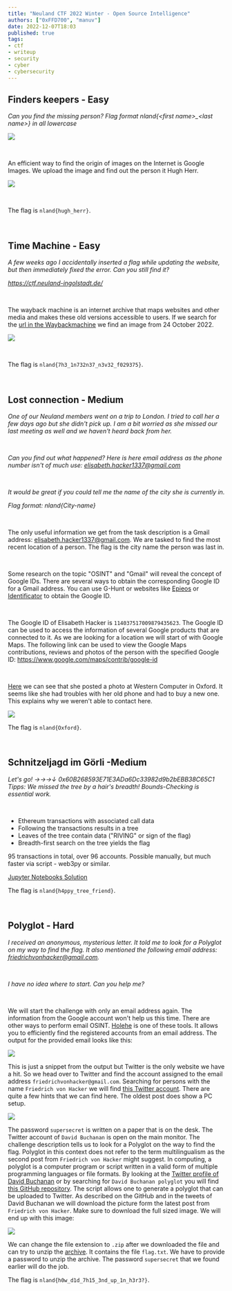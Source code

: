 ```yaml
---
title: "Neuland CTF 2022 Winter - Open Source Intelligence"
authors: ["0xFFD700", "manuv"]
date: 2022-12-07T18:03
published: true
tags:
- ctf
- writeup
- security
- cyber
- cybersecurity
---
```


## Finders keepers - Easy

*Can you find the missing person?*
*Flag format nland{<first name\>_<last name\>} in all lowercase*

![](../../src/blog/images/neuland-ctf-12-2022/lost_person.webp)

</br>

An efficient way to find the origin of images on the Internet is Google Images. We upload the image and find out the person it Hugh Herr.

![](../../src/blog/images/neuland-ctf-12-2022/Solution.webp)

</br>

The flag is `nland{hugh_herr}`.

</br>

## Time Machine - Easy

*A few weeks ago I accidentally inserted a flag while updating the website, but then immediately fixed the error. 
Can you still find it?*

*https://ctf.neuland-ingolstadt.de/*

</br>

The wayback machine is an internet archive that maps websites and other media and makes these old versions accessible to users. If we search for the [url in the Waybackmachine](https://web.archive.org/web/20221024120345/https://ctf.neuland-ingolstadt.de/) we find an image from 24 October 2022.

![](../../src/blog/images/neuland-ctf-12-2022/wayback.webp)

</br>

The flag is `nland{7h3_1n732n37_n3v32_f029375}`.

<br>

## Lost connection - Medium

*One of our Neuland members went on a trip to London. I tried to call her a few days ago but she didn't pick up. I am a bit worried as she missed our last meeting as well and we haven't heard back from her.*

<br>

*Can you find out what happened? Here is here email address as the phone number isn't of much use: elisabeth.hacker1337@gmail.com*

<br>

*It would be great if you could tell me the name of the city she is currently in.*

*Flag format: nland{City-name}*

<br>

The only useful information we get from the task description is a Gmail address: elisabeth.hacker1337@gmail.com. We are tasked to find the most recent location of a person. The flag is the city name the person was last in. 

<br>

Some research on the topic "OSINT" and "Gmail" will reveal the concept of Google IDs. There are several ways to obtain the corresponding Google ID for a Gmail address. You can use G-Hunt or websites like [Epieos](https://epieos.com/) or [Identificator](https://identificator.space/search) to obtain the Google ID. 

<br>

The Google ID of Elisabeth Hacker is `114037517009879435623`. The Google ID can be used to access the information of several Google products that are connected to it. As we are looking for a location we will start of with Google Maps. 
The following link can be used to view the Google Maps contributions, reviews and photos of the person with the specified Google ID: https://www.google.com/maps/contrib/google-id 

<br>

[Here](https://www.google.com/maps/contrib/114037517009879435623/) we can see that she posted a photo at Western Computer in Oxford. It seems like she had troubles with her old phone and had to buy a new one. This explains why we weren't able to contact here.

![](../../src/blog/images/neuland-ctf-12-2022/google_maps_contrib.webp)

The flag is `nland{Oxford}`.

<br>

## Schnitzeljagd im Görli -Medium

*Let's go! →→→↓ 0x60B268593E71E3ADa6Dc33982d9b2bEBB38C65C1*
*Tipps: We missed the tree by a hair's breadth! Bounds-Checking is essential work.*

</br>

- Ethereum transactions with associated call data
- Following the transactions results in a tree
- Leaves of the tree contain data ("RIVING" or sign of the flag)
- Breadth-first search on the tree yields the flag

95 transactions in total, over 96 accounts. Possible manually, but much faster via script - web3py or similar.

[Jupyter Notebooks Solution](https://github.com/neuland-ingolstadt/Neuland-CTF-2022-Winter/blob/main/CTF%20Aufgaben/OSINT/Schnitzeljagd%20-%20Medium/solution.ipynb)

The flag is `nland{h4ppy_tree_friend}`.

<br>

## Polyglot - Hard

*I received an anonymous, mysterious letter. It told me to look for a Polyglot on my way to find the flag. It also mentioned the following email address: friedrichvonhacker@gmail.com.*

<br>

*I have no idea where to start. Can you help me?*

<br>

We will start the challenge with only an email address again. The information from the Google account won't help us this time. There are other ways to perform email OSINT. [Holehe](https://github.com/megadose/holehe) is one of these tools. It allows you to efficiently find the registered accounts from an email address. The output for the provided email looks like this:

![](../../src/blog/images/neuland-ctf-12-2022/output_holehe_scan.webp)

This is just a snippet from the output but Twitter is the only website we have a hit. So we head over to Twitter and find the account assigned to the email address `friedrichvonhacker@gmail.com`. Searching for persons with the name `Friedrich von Hacker` we will find [this Twitter account](https://twitter.com/FriedrichHacker). There are quite a few hints that we can find here. The oldest post does show a PC setup. 

![](../../src/blog/images/neuland-ctf-12-2022/setup.webp)

The password `supersecret` is written on a paper that is on the desk. The Twitter account of `David Buchanan` is open on the main monitor. The challenge description tells us to look for a Polyglot on the way to find the flag. Polyglot in this context does not refer to the term multilingualism as the second post from `Friedrich von Hacker` might suggest. In computing, a polyglot is a computer program or script written in a valid form of multiple programming languages or file formats. By looking at the [Twitter profile of David Buchanan](https://twitter.com/David3141593) or by searching for `David Buchanan polyglot` you will find [this GitHub repository](https://github.com/DavidBuchanan314/tweetable-polyglot-png). The script allows one to generate a polyglot that can be uploaded to Twitter. As described on the GitHub and in the tweets of David Buchanan we will download the picture form the latest post from `Friedrich von Hacker`. Make sure to download the full sized image. We will end up with this image:

![](../../src/blog/images/neuland-ctf-12-2022/polyglot.webp)

We can change the file extension to `.zip` after we downloaded the file and can try to unzip the [archive](polyglot.zip). It contains the file `flag.txt`. We have to provide a password to unzip the archive. The password `supersecret` that we found earlier will do the job.

The flag is `nland{h0w_d1d_7h15_3nd_up_1n_h3r3?}`.
